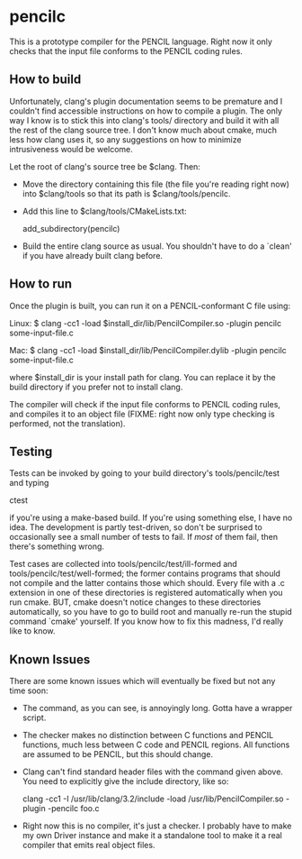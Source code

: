 pencilc
=======

This is a prototype compiler for the PENCIL language.  Right now it only checks
that the input file conforms to the PENCIL coding rules.

How to build
------------

Unfortunately, clang's plugin documentation seems to be premature and I
couldn't find accessible instructions on how to compile a plugin.  The only way
I know is to stick this into clang's tools/ directory and build it with all the
rest of the clang source tree.  I don't know much about cmake, much less how
clang uses it, so any suggestions on how to minimize intrusiveness would be
welcome.

Let the root of clang's source tree be $clang.  Then:

  - Move the directory containing this file (the file you're reading right now)
    into $clang/tools so that its path is $clang/tools/pencilc.

  - Add this line to $clang/tools/CMakeLists.txt:

      add_subdirectory(pencilc)

  - Build the entire clang source as usual.  You shouldn't have to do a `clean'
    if you have already built clang before.


How to run
----------

Once the plugin is built, you can run it on a PENCIL-conformant C file using:

Linux:
$ clang -cc1 -load $install_dir/lib/PencilCompiler.so -plugin pencilc some-input-file.c

Mac:
$ clang -cc1 -load $install_dir/lib/PencilCompiler.dylib -plugin pencilc some-input-file.c

where $install_dir is your install path for clang.  You can replace it by the
build directory if you prefer not to install clang.

The compiler will check if the input file conforms to PENCIL coding rules, and
compiles it to an object file (FIXME: right now only type checking is performed,
not the translation).


Testing
-------

Tests can be invoked by going to your build directory's tools/pencilc/test and
typing

  ctest

if you're using a make-based build.  If you're using something else, I have no
idea.  The development is partly test-driven, so don't be surprised to
occasionally see a small number of tests to fail.  If *most* of them fail, then
there's something wrong.

Test cases are collected into tools/pencilc/test/ill-formed and
tools/pencilc/test/well-formed; the former contains programs that should not
compile and the latter contains those which should.  Every file with a .c
extension in one of these directories is registered automatically when you run
cmake.  BUT, cmake doesn't notice changes to these directories automatically,
so you have to go to build root and manually re-run the stupid command `cmake'
yourself.  If you know how to fix this madness, I'd really like to know.



Known Issues
------------

There are some known issues which will eventually be fixed but not any time
soon:

  - The command, as you can see, is annoyingly long.  Gotta have a wrapper script.

  - The checker makes no distinction between C functions and PENCIL functions, much less between C code and PENCIL regions.  All functions are assumed to be PENCIL, but this should change.

  - Clang can't find standard header files with the command given above.  You
    need to explicitly give the include directory, like so:

      clang -cc1 -I /usr/lib/clang/3.2/include -load /usr/lib/PencilCompiler.so -plugin -pencilc foo.c

  - Right now this is no compiler, it's just a checker.  I probably have to
    make my own Driver instance and make it a standalone tool to make it a real
    compiler that emits real object files.
